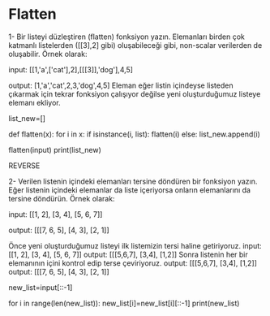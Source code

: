 # Flatten

1- Bir listeyi düzleştiren (flatten) fonksiyon yazın. Elemanları birden çok katmanlı listelerden ([[3],2] gibi) oluşabileceği gibi, non-scalar verilerden de oluşabilir. Örnek olarak:

input: [[1,'a',['cat'],2],[[[3]],'dog'],4,5]

output: [1,'a','cat',2,3,'dog',4,5]
Eleman eğer listin içindeyse listeden çıkarmak için tekrar fonksiyon çalışıyor değilse yeni oluşturduğumuz listeye elemanı ekliyor.


list_new=[]

def flatten(x):
    for i in x:
        if isinstance(i, list):
            flatten(i)
        else:
            list_new.append(i)

flatten(input)
print(list_new)


REVERSE

2- Verilen listenin içindeki elemanları tersine döndüren bir fonksiyon yazın. Eğer listenin içindeki elemanlar da liste içeriyorsa onların elemanlarını da tersine döndürün. Örnek olarak:

input: [[1, 2], [3, 4], [5, 6, 7]]

output: [[[7, 6, 5], [4, 3], [2, 1]]

Önce yeni oluşturduğumuz listeyi ilk listemizin tersi haline getiriyoruz.
input: [[1, 2], [3, 4], [5, 6, 7]]
output: [[[5,6,7], [3,4], [1,2]]
Sonra listenin her bir elemanının içini kontrol edip terse çeviriyoruz.
output: [[[5,6,7], [3,4], [1,2]]
output: [[[7, 6, 5], [4, 3], [2, 1]]




new_list=input[::-1]

for i in range(len(new_list)):
    new_list[i]=new_list[i][::-1]
print(new_list)


